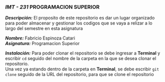 ### ***IMT - 231* PROGRAMACION SUPERIOR**  
  
***Descripción:*** El proposito de este repositorio es dar un lugar organizado para poder almacenar y gestionar los codigos que se vaya a relizar a lo largo del semestre en esta asignatura

***Nombre:*** Fabricio Espinoza Catari  
***Asignatura:*** Programacion Superior  

***Instalación:*** Para poder clonar el repositorio se debe ingresar a **Terminal** y escribir  `cd` seguido del nombre de la carpeta en la que se desea clonar el repositorio.  
Una vez ya estando dentro de la carpeta en **Terminal**, se debe escribir `git clone` seguido de la URL del repositorio, para que se clone el repositorio